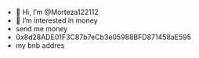- 👋 Hi, I’m @Morteza122112
- 👀 I’m interested in money
- send me money
- 0x8d28ADE01F3C87b7eCb3e05988BFD871458aE595
- my bnb addres

<!---
Morteza122112/Morteza122112 is a ✨ special ✨ repository because its `README.md` (this file) appears on your GitHub profile.
You can click the Preview link to take a look at your changes.
--->
